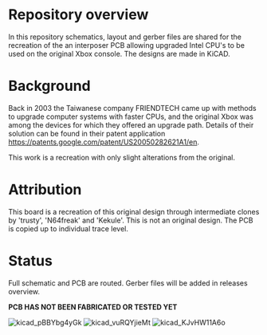 # Repository overview
In this repository schematics, layout and gerber files are shared for the recreation of the an interposer PCB allowing upgraded Intel CPU's to be used on the original Xbox console. The designs are made in KiCAD.

# Background
Back in 2003 the Taiwanese company FRIENDTECH came up with methods to upgrade computer systems with faster CPUs, and the original Xbox was among the devices for which they offered an upgrade path. Details of their solution can be found in their patent application https://patents.google.com/patent/US20050282621A1/en.

This work is a recreation with only slight alterations from the original.

# Attribution
This board is a recreation of this original design through intermediate clones by 'trusty', 'N64freak' and 'Kekule'. This is not an original design. The PCB is copied up to individual trace level.

# Status
Full schematic and PCB are routed. Gerber files will be added in releases overview.

**PCB HAS NOT BEEN FABRICATED OR TESTED YET**

![kicad_pBBYbg4yGk](https://github.com/zzattack/xbox-cpu-interposer/assets/835006/ecbf82c8-fac3-4ba5-8c93-736e33ee7e6d)
![kicad_vuRQYjieMt](https://github.com/zzattack/xbox-cpu-interposer/assets/835006/af0ac0c7-51a8-4fcc-bdda-0d15d21edd2c)
![kicad_KJvHW11A6o](https://github.com/zzattack/xbox-cpu-interposer/assets/835006/33e3c659-7dc3-4491-9118-91f1aa03531a)

